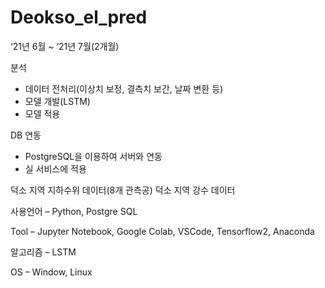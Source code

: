 # Deokso_el_pred

‘21년 6월 ~ ‘21년 7월(2개월)

분석
- 데이터 전처리(이상치 보정, 결측치 보간, 날짜 변환 등)
- 모델 개발(LSTM)
- 모델 적용

DB 연동
- PostgreSQL을 이용하여 서버와 연동
- 실 서비스에 적용

덕소 지역 지하수위 데이터(8개 관측공)
덕소 지역 강수 데이터

사용언어 – Python, Postgre SQL

Tool – Jupyter Notebook, Google Colab, VSCode, Tensorflow2, Anaconda

알고리즘 – LSTM

OS – Window, Linux
